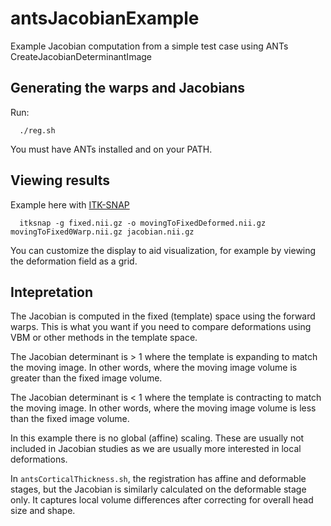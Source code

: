 # antsJacobianExample

Example Jacobian computation from a simple test case using ANTs CreateJacobianDeterminantImage

## Generating the warps and Jacobians

Run:

```
  ./reg.sh
```

You must have ANTs installed and on your PATH.


## Viewing results

Example here with [ITK-SNAP](http://itksnap.org)

```
  itksnap -g fixed.nii.gz -o movingToFixedDeformed.nii.gz movingToFixed0Warp.nii.gz jacobian.nii.gz
```

You can customize the display to aid visualization, for example by viewing the deformation
field as a grid.


## Intepretation

The Jacobian is computed in the fixed (template) space using the forward warps. This is what you
want if you need to compare deformations using VBM or other methods in the template space.

The Jacobian determinant is > 1 where the template is expanding to match the moving image. 
In other words, where the moving image volume is greater than the fixed image volume. 

The Jacobian determinant is < 1 where the template is contracting to match the moving image. 
In other words, where the moving image volume is less than the fixed image volume.

In this example there is no global (affine) scaling. These are usually not included in Jacobian
studies as we are usually more interested in local deformations. 

In `antsCorticalThickness.sh`, the registration has affine and deformable stages, but the Jacobian
is similarly calculated on the deformable stage only. It captures local volume differences after
correcting for overall head size and shape. 
